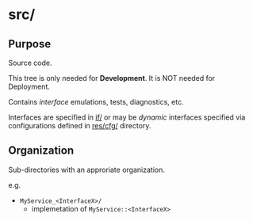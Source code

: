 # src/

## Purpose

Source code.

This tree is only needed for **Development**. It is NOT needed for Deployment.

Contains *interface* emulations, tests, diagnostics, etc.

Interfaces are specified in [if/](../if/README.md) or may be *dynamic*  interfaces specified via configurations defined in 
[res/cfg/](../res/cfg/README.md) directory.


## Organization

Sub-directories with an approriate organization.

e.g.

- `MyService_<InterfaceX>/`
   - implemetation of `MyService::<InterfaceX>` 
